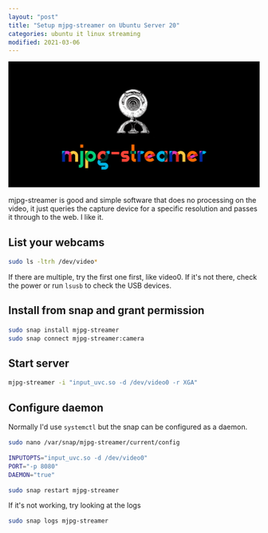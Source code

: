 ```yaml
---
layout: "post"
title: "Setup mjpg-streamer on Ubuntu Server 20"
categories: ubuntu it linux streaming
modified: 2021-03-06
---
```


<img src="/assets/mjpg-streamer.png" alt="mjpg-streamer" class="banner"/>

mjpg-streamer is good and simple software that does no processing on the video, it just queries the capture device for a
specific resolution and passes it through to the web. I like it.

<!--more-->

## List your webcams

``` bash
sudo ls -ltrh /dev/video*
```

If there are multiple, try the first one first, like video0. If it's not there, check the power or run `lsusb` to check
the USB devices.

## Install from snap and grant permission

``` bash
sudo snap install mjpg-streamer
sudo snap connect mjpg-streamer:camera
```

## Start server

``` bash
mjpg-streamer -i "input_uvc.so -d /dev/video0 -r XGA"
```

## Configure daemon

Normally I'd use `systemctl` but the snap can be configured as a daemon.

``` bash
sudo nano /var/snap/mjpg-streamer/current/config 
```

``` bash
INPUTOPTS="input_uvc.so -d /dev/video0"
PORT="-p 8080"
DAEMON="true"
```

``` bash
sudo snap restart mjpg-streamer
```

If it's not working, try looking at the logs

``` bash
sudo snap logs mjpg-streamer
```